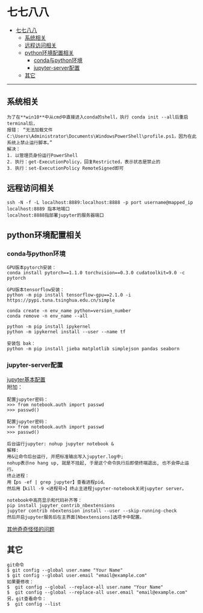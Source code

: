 # 七七八八

- [七七八八](#七七八八)
  - [系统相关](#系统相关)
  - [远程访问相关](#远程访问相关)
  - [python环境配置相关](#python环境配置相关)
    - [conda与python环境](#conda与python环境)
    - [jupyter-server配置](#jupyter-server配置)
  - [其它](#其它)
***

## 系统相关
```
为了在**win10**中从cmd中直接进入conda的shell，执行 conda init --all后重启terminal后，
报错： “无法加载文件 C:\Users\Administrator\Documents\WindowsPowerShell\profile.ps1，因为在此系统上禁止运行脚本。” 
解决：
1. 以管理员身份运行PowerShell
2. 执行：get-ExecutionPolicy，回复Restricted，表示状态是禁止的
3. 执行：set-ExecutionPolicy RemoteSigned即可
```

## 远程访问相关
```
ssh -N -f -L localhost:8889:localhost:8888 -p port username@mapped_ip  
localhost:8889 指本地端口   
localhost:8888指部署jupyter的服务器端口  
```

## python环境配置相关
### conda与python环境
```
GPU版本pytorch安装：  
conda install pytorch==1.1.0 torchvision==0.3.0 cudatoolkit=9.0 -c pytorch

GPU版本tensorflow安装：  
python -m pip install tensorflow-gpu==2.1.0 -i https://pypi.tuna.tsinghua.edu.cn/simple

conda create -n env_name python=version_number
conda remove -n env_name --all

python -m pip install ipykernel  
python -m ipykernel install --user --name tf

安装包 bak：
python -m pip install jieba matplotlib simplejson pandas seaborn
```
### jupyter-server配置
[jupyter基本配置](https://www.cnblogs.com/wxiaoli/p/10648251.html)   
附加：
```
配置jupyter密码：  
>>> from notebook.auth import passwd  
>>> passwd() 

配置jupyter密码：  
>>> from notebook.auth import passwd  
>>> passwd() 

后台运行jupyter: nohup jupyter notebook &  
解释:   
用&让命令后台运行, 并把标准输出写入jupyter.log中;  
nohup表示no hang up, 就是不挂起, 于是这个命令执行后即使终端退出, 也不会停止运行。  
终止进程：  
用【ps -ef | grep jupyter】查看进程pid。 
然后用【kill -9 <进程号>】终止主进程jupyter-notebook关闭jupyter server。   

notebook中高亮显示和代码补齐等：
pip install jupyter_contrib_nbextensions
jupyter contrib nbextension install --user --skip-running-check
然后开启jupyter服务后在主界面[Nbextensions]选项卡中配置。
```
[其他奇奇怪怪的问题](https://www.cnblogs.com/wxiaoli/p/13094327.html) 

## 其它
```
git命令
$ git config --global user.name "Your Name"
$ git config --global user.email "email@example.com"
如果要修改：
$  git config --global --replace-all user.name "Your Name"
$  git config --global --replace-all user.email "email@example.com" 
另，git查看命令： 
$  git config --list 
```
